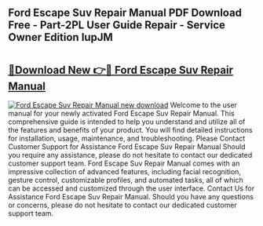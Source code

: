 ## Ford Escape Suv Repair Manual PDF Download Free - Part-2PL User Guide Repair - Service Owner Edition IupJM

# <h2><a href="http://bc64262.oget.top/?id=Ford+Escape+Suv+Repair+Manual">🔗Download New 👉🔴 Ford Escape Suv Repair Manual</a></h2>

[![Ford Escape Suv Repair Manual new download](https://i.imgur.com/5g1atiW.png)](http://bc64262.oget.top/?id=Ford+Escape+Suv+Repair+Manual)
Welcome to the user manual for your newly activated Ford Escape Suv Repair Manual. This comprehensive guide is intended to help you understand and utilize all of the features and benefits of your product. You will find detailed instructions for installation, usage, maintenance, and troubleshooting. Please Contact Customer Support for Assistance Ford Escape Suv Repair Manual Should you require any assistance, please do not hesitate to contact our dedicated customer support team. Ford Escape Suv Repair Manual comes with an impressive collection of advanced features, including facial recognition, gesture control, customizable profiles, and automated tasks, all of which can be accessed and customized through the user interface. Contact Us for Assistance Ford Escape Suv Repair Manual. Should you have any questions or concerns, please do not hesitate to contact our dedicated customer support team.
